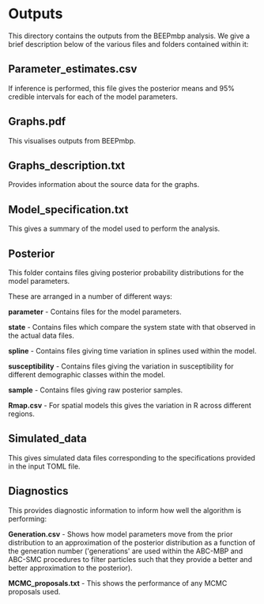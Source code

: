 # Outputs

This directory contains the outputs from the BEEPmbp analysis.
We give a brief description below of the various files and folders contained within it:

## Parameter_estimates.csv

If inference is performed, this file gives the posterior means and 95% credible intervals for each of the model parameters.

## Graphs.pdf

This visualises outputs from BEEPmbp.

## Graphs_description.txt

Provides information about the source data for the graphs.

## Model_specification.txt

This gives a summary of the model used to perform the analysis.

## Posterior

This folder contains files giving posterior probability distributions for the model parameters.

These are arranged in a number of different ways:

**parameter** - Contains files for the model parameters.

**state** - Contains files which compare the system state with that observed in the actual data files.

**spline** - Contains files giving time variation in splines used within the model.

**susceptibility** - Contains files giving the variation in susceptibility for different demographic classes within the model.

**sample** - Contains files giving raw posterior samples.

**Rmap.csv** - For spatial models this gives the variation in R across different regions.


## Simulated_data

This gives simulated data files corresponding to the specifications provided in the input TOML file.

## Diagnostics

This provides diagnostic information to inform how well the algorithm is performing:

**Generation.csv** - Shows how model parameters move from the prior distribution to an approximation of the posterior distribution as a function of the generation number ('generations' are used within the ABC-MBP and ABC-SMC procedures to filter particles such that they provide a better and better approximation to the posterior).

**MCMC_proposals.txt** - This shows the performance of any MCMC proposals used.
